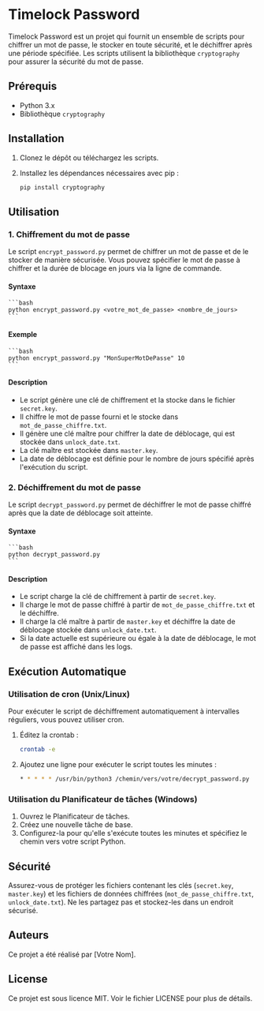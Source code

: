 # Timelock Password

Timelock Password est un projet qui fournit un ensemble de scripts pour chiffrer un mot de passe, le stocker en toute sécurité, et le déchiffrer après une période spécifiée. Les scripts utilisent la bibliothèque `cryptography` pour assurer la sécurité du mot de passe.

## Prérequis

- Python 3.x
- Bibliothèque `cryptography`

## Installation

1. Clonez le dépôt ou téléchargez les scripts.
2. Installez les dépendances nécessaires avec pip :

    ```bash
    pip install cryptography
    ```

## Utilisation

### 1. Chiffrement du mot de passe

Le script `encrypt_password.py` permet de chiffrer un mot de passe et de le stocker de manière sécurisée. Vous pouvez spécifier le mot de passe à chiffrer et la durée de blocage en jours via la ligne de commande.

#### Syntaxe

    ```bash
    python encrypt_password.py <votre_mot_de_passe> <nombre_de_jours>
    ```

#### Exemple

    ```bash
    python encrypt_password.py "MonSuperMotDePasse" 10
    ```

#### Description

- Le script génère une clé de chiffrement et la stocke dans le fichier `secret.key`.
- Il chiffre le mot de passe fourni et le stocke dans `mot_de_passe_chiffre.txt`.
- Il génère une clé maître pour chiffrer la date de déblocage, qui est stockée dans `unlock_date.txt`.
- La clé maître est stockée dans `master.key`.
- La date de déblocage est définie pour le nombre de jours spécifié après l'exécution du script.

### 2. Déchiffrement du mot de passe

Le script `decrypt_password.py` permet de déchiffrer le mot de passe chiffré après que la date de déblocage soit atteinte.

#### Syntaxe

    ```bash
    python decrypt_password.py
    ```

#### Description

- Le script charge la clé de chiffrement à partir de `secret.key`.
- Il charge le mot de passe chiffré à partir de `mot_de_passe_chiffre.txt` et le déchiffre.
- Il charge la clé maître à partir de `master.key` et déchiffre la date de déblocage stockée dans `unlock_date.txt`.
- Si la date actuelle est supérieure ou égale à la date de déblocage, le mot de passe est affiché dans les logs.

## Exécution Automatique

### Utilisation de cron (Unix/Linux)

Pour exécuter le script de déchiffrement automatiquement à intervalles réguliers, vous pouvez utiliser cron.

1. Éditez la crontab :

    ```bash
    crontab -e
    ```

2. Ajoutez une ligne pour exécuter le script toutes les minutes :

    ```bash
    * * * * * /usr/bin/python3 /chemin/vers/votre/decrypt_password.py
    ```

### Utilisation du Planificateur de tâches (Windows)

1. Ouvrez le Planificateur de tâches.
2. Créez une nouvelle tâche de base.
3. Configurez-la pour qu'elle s'exécute toutes les minutes et spécifiez le chemin vers votre script Python.

## Sécurité

Assurez-vous de protéger les fichiers contenant les clés (`secret.key`, `master.key`) et les fichiers de données chiffrées (`mot_de_passe_chiffre.txt`, `unlock_date.txt`). Ne les partagez pas et stockez-les dans un endroit sécurisé.

## Auteurs

Ce projet a été réalisé par [Votre Nom].

## License

Ce projet est sous licence MIT. Voir le fichier LICENSE pour plus de détails.
